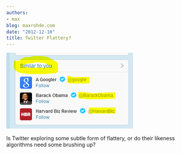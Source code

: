 ```yaml
---
authors:
- max
blog: maxrohde.com
date: "2012-12-10"
title: Twitter Flattery?
---
```


![Twitter Flattery?](images/flattery.png)

Is Twitter exploring some subtle form of flattery, or do their likeness algorithms need some brushing up?